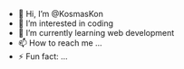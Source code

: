 - 👋 Hi, I’m @KosmasKon
- 👀 I’m interested in coding
- 🌱 I’m currently learning web development
- 📫 How to reach me ...
- ⚡ Fun fact: ...

<!---
KosmasKon/KosmasKon is a ✨ special ✨ repository because its `README.md` (this file) appears on your GitHub profile.
You can click the Preview link to take a look at your changes.
--->
